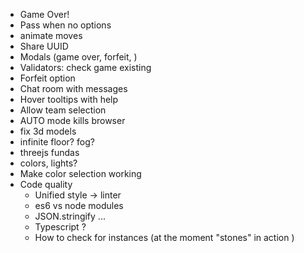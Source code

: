 - Game Over!
- Pass when no options
- animate moves
- Share UUID
- Modals (game over, forfeit, )
- Validators:
 check game existing
- Forfeit option
- Chat room with messages
- Hover tooltips with help
- Allow team selection
- AUTO mode kills browser
- fix 3d models
- infinite floor? fog?
- threejs fundas
- colors, lights?
- Make color selection working
- Code quality
    - Unified style -> linter
    - es6 vs node modules
    - JSON.stringify ...
    - Typescript ?
    - How to check for instances (at the moment "stones" in action )
